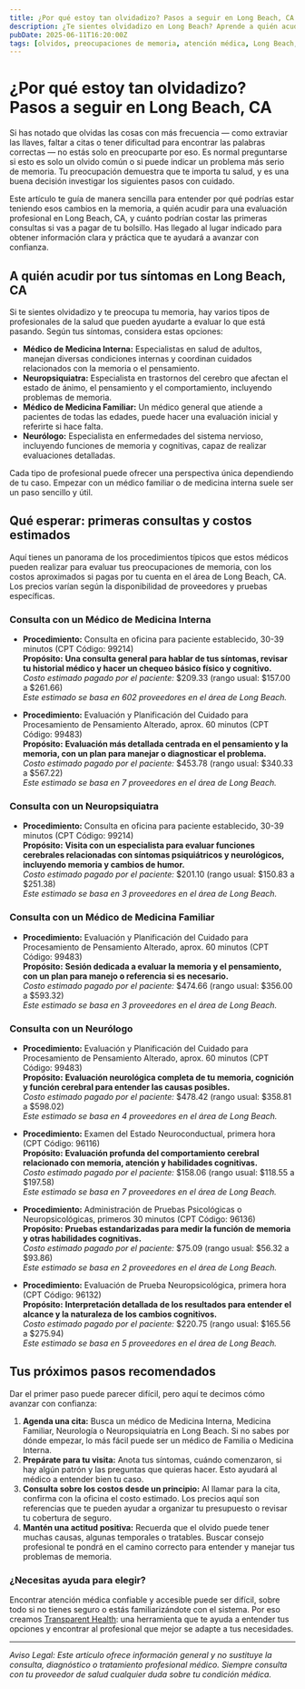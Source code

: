 ```yaml
---
title: ¿Por qué estoy tan olvidadizo? Pasos a seguir en Long Beach, CA  
description: ¿Te sientes olvidadizo en Long Beach? Aprende a quién acudir, costos estimados y qué hacer para entender tus problemas de memoria.  
pubDate: 2025-06-11T16:20:00Z
tags: [olvidos, preocupaciones de memoria, atención médica, Long Beach, CA, neurología, medicina familiar]  
---
```


# ¿Por qué estoy tan olvidadizo? Pasos a seguir en Long Beach, CA

Si has notado que olvidas las cosas con más frecuencia — como extraviar las llaves, faltar a citas o tener dificultad para encontrar las palabras correctas — no estás solo en preocuparte por eso. Es normal preguntarse si esto es solo un olvido común o si puede indicar un problema más serio de memoria. Tu preocupación demuestra que te importa tu salud, y es una buena decisión investigar los siguientes pasos con cuidado.

Este artículo te guía de manera sencilla para entender por qué podrías estar teniendo esos cambios en la memoria, a quién acudir para una evaluación profesional en Long Beach, CA, y cuánto podrían costar las primeras consultas si vas a pagar de tu bolsillo. Has llegado al lugar indicado para obtener información clara y práctica que te ayudará a avanzar con confianza.

## A quién acudir por tus síntomas en Long Beach, CA

Si te sientes olvidadizo y te preocupa tu memoria, hay varios tipos de profesionales de la salud que pueden ayudarte a evaluar lo que está pasando. Según tus síntomas, considera estas opciones:

- **Médico de Medicina Interna:** Especialistas en salud de adultos, manejan diversas condiciones internas y coordinan cuidados relacionados con la memoria o el pensamiento.  
- **Neuropsiquiatra:** Especialista en trastornos del cerebro que afectan el estado de ánimo, el pensamiento y el comportamiento, incluyendo problemas de memoria.  
- **Médico de Medicina Familiar:** Un médico general que atiende a pacientes de todas las edades, puede hacer una evaluación inicial y referirte si hace falta.  
- **Neurólogo:** Especialista en enfermedades del sistema nervioso, incluyendo funciones de memoria y cognitivas, capaz de realizar evaluaciones detalladas.

Cada tipo de profesional puede ofrecer una perspectiva única dependiendo de tu caso. Empezar con un médico familiar o de medicina interna suele ser un paso sencillo y útil.

## Qué esperar: primeras consultas y costos estimados

Aquí tienes un panorama de los procedimientos típicos que estos médicos pueden realizar para evaluar tus preocupaciones de memoria, con los costos aproximados si pagas por tu cuenta en el área de Long Beach, CA. Los precios varían según la disponibilidad de proveedores y pruebas específicas.

### Consulta con un Médico de Medicina Interna

- **Procedimiento:** Consulta en oficina para paciente establecido, 30-39 minutos (CPT Código: 99214)  
  **Propósito:** **Una consulta general para hablar de tus síntomas, revisar tu historial médico y hacer un chequeo básico físico y cognitivo.**  
  *Costo estimado pagado por el paciente:* $209.33 (rango usual: $157.00 a $261.66)  
  *Este estimado se basa en 602 proveedores en el área de Long Beach.*

- **Procedimiento:** Evaluación y Planificación del Cuidado para Procesamiento de Pensamiento Alterado, aprox. 60 minutos (CPT Código: 99483)  
  **Propósito:** **Evaluación más detallada centrada en el pensamiento y la memoria, con un plan para manejar o diagnosticar el problema.**  
  *Costo estimado pagado por el paciente:* $453.78 (rango usual: $340.33 a $567.22)  
  *Este estimado se basa en 7 proveedores en el área de Long Beach.*

### Consulta con un Neuropsiquiatra

- **Procedimiento:** Consulta en oficina para paciente establecido, 30-39 minutos (CPT Código: 99214)  
  **Propósito:** **Visita con un especialista para evaluar funciones cerebrales relacionadas con síntomas psiquiátricos y neurológicos, incluyendo memoria y cambios de humor.**  
  *Costo estimado pagado por el paciente:* $201.10 (rango usual: $150.83 a $251.38)  
  *Este estimado se basa en 3 proveedores en el área de Long Beach.*

### Consulta con un Médico de Medicina Familiar

- **Procedimiento:** Evaluación y Planificación del Cuidado para Procesamiento de Pensamiento Alterado, aprox. 60 minutos (CPT Código: 99483)  
  **Propósito:** **Sesión dedicada a evaluar la memoria y el pensamiento, con un plan para manejo o referencia si es necesario.**  
  *Costo estimado pagado por el paciente:* $474.66 (rango usual: $356.00 a $593.32)  
  *Este estimado se basa en 3 proveedores en el área de Long Beach.*

### Consulta con un Neurólogo

- **Procedimiento:** Evaluación y Planificación del Cuidado para Procesamiento de Pensamiento Alterado, aprox. 60 minutos (CPT Código: 99483)  
  **Propósito:** **Evaluación neurológica completa de tu memoria, cognición y función cerebral para entender las causas posibles.**  
  *Costo estimado pagado por el paciente:* $478.42 (rango usual: $358.81 a $598.02)  
  *Este estimado se basa en 4 proveedores en el área de Long Beach.*

- **Procedimiento:** Examen del Estado Neuroconductual, primera hora (CPT Código: 96116)  
  **Propósito:** **Evaluación profunda del comportamiento cerebral relacionado con memoria, atención y habilidades cognitivas.**  
  *Costo estimado pagado por el paciente:* $158.06 (rango usual: $118.55 a $197.58)  
  *Este estimado se basa en 7 proveedores en el área de Long Beach.*

- **Procedimiento:** Administración de Pruebas Psicológicas o Neuropsicológicas, primeros 30 minutos (CPT Código: 96136)  
  **Propósito:** **Pruebas estandarizadas para medir la función de memoria y otras habilidades cognitivas.**  
  *Costo estimado pagado por el paciente:* $75.09 (rango usual: $56.32 a $93.86)  
  *Este estimado se basa en 2 proveedores en el área de Long Beach.*

- **Procedimiento:** Evaluación de Prueba Neuropsicológica, primera hora (CPT Código: 96132)  
  **Propósito:** **Interpretación detallada de los resultados para entender el alcance y la naturaleza de los cambios cognitivos.**  
  *Costo estimado pagado por el paciente:* $220.75 (rango usual: $165.56 a $275.94)  
  *Este estimado se basa en 5 proveedores en el área de Long Beach.*

## Tus próximos pasos recomendados

Dar el primer paso puede parecer difícil, pero aquí te decimos cómo avanzar con confianza:

1. **Agenda una cita:** Busca un médico de Medicina Interna, Medicina Familiar, Neurología o Neuropsiquiatría en Long Beach. Si no sabes por dónde empezar, lo más fácil puede ser un médico de Familia o Medicina Interna.  
2. **Prepárate para tu visita:** Anota tus síntomas, cuándo comenzaron, si hay algún patrón y las preguntas que quieras hacer. Esto ayudará al médico a entender bien tu caso.  
3. **Consulta sobre los costos desde un principio:** Al llamar para la cita, confirma con la oficina el costo estimado. Los precios aquí son referencias que te pueden ayudar a organizar tu presupuesto o revisar tu cobertura de seguro.  
4. **Mantén una actitud positiva:** Recuerda que el olvido puede tener muchas causas, algunas temporales o tratables. Buscar consejo profesional te pondrá en el camino correcto para entender y manejar tus problemas de memoria.

### ¿Necesitas ayuda para elegir?

Encontrar atención médica confiable y accesible puede ser difícil, sobre todo si no tienes seguro o estás familiarizándote con el sistema. Por eso creamos [Transparent Health](https://transparenthealth.ai): una herramienta que te ayuda a entender tus opciones y encontrar al profesional que mejor se adapte a tus necesidades.

---

*Aviso Legal: Este artículo ofrece información general y no sustituye la consulta, diagnóstico o tratamiento profesional médico. Siempre consulta con tu proveedor de salud cualquier duda sobre tu condición médica.*